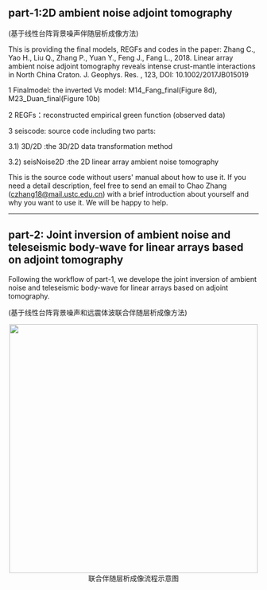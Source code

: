 ## part-1:2D ambient noise adjoint tomography

(基于线性台阵背景噪声伴随层析成像方法)

This is providing the final models, REGFs and codes in the paper:
Zhang C., Yao H., Liu Q., Zhang P., Yuan Y., Feng J., Fang L., 2018. Linear array ambient noise adjoint tomography reveals intense crust-mantle interactions in North China Craton.  J. Geophys. Res. , 123, DOI: 10.1002/2017JB015019


1 Finalmodel: the inverted Vs model: M14_Fang_final(Figure 8d), M23_Duan_final(Figure 10b)

2 REGFs：reconstructed empirical green function (observed data)

3 seiscode: source code including two parts:

3.1) 3D/2D :the 3D/2D data transformation method

3.2) seisNoise2D :the 2D linear array ambient noise tomography

This is the source code without users' manual about how to use it. If you need a detail description, feel free to send an email to Chao Zhang (czhang18@mail.ustc.edu.cn) with a brief introduction about yourself and why you want to use it. We will be happy to help.

-------------------------------------------------
## part-2: Joint inversion of ambient noise and teleseismic body-wave for linear arrays based on adjoint tomography

Following the workflow of part-1, we develope the joint inversion of ambient noise and teleseismic body-wave for linear arrays based on adjoint tomography.

(基于线性台阵背景噪声和远震体波联合伴随层析成像方法)
 
<div align=center><img width="500" height="500" src="https://github.com/ustcchaozhang/image_fold/blob/master/workflow_1.jpg"/></div>

<div style="text-align: center;">联合伴随层析成像流程示意图</div>
